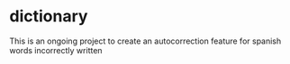# dictionary


This is an ongoing project to create an autocorrection feature for spanish words incorrectly written 
